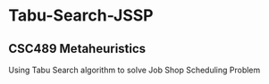 # Tabu-Search-JSSP

## CSC489 Metaheuristics

Using Tabu Search algorithm to solve Job Shop Scheduling Problem

